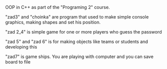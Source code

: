 OOP in C++ as part of the "Programing 2" course.

"zad3" and "choinka" are program that used to make simple console graphics, making shapes and set his position.

"zad 2_4" is simple game for one or more players who guess the password

"zad 5" and "zad 6" is for making objects like teams or students and developing this

"zad7" is game ships. You are playing with computer and you can save board to file 


